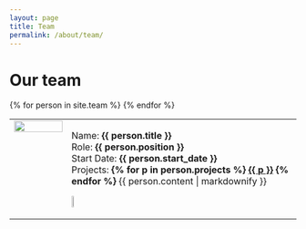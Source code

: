 ```yaml
---
layout: page
title: Team
permalink: /about/team/
---
```

# Our team
<table>
    {% for person in site.team %}
        <tr>
            <td width="20%" style="vertical-align: top;">
                <img src="{{ site.baseurl }}/{{ person.image }} " width="100%">
            </td>
            <td>
                <p>
                    Name: <b>{{ person.title }}</b><br>
                    Role: <b>{{ person.position }}</b><br>
                    Start Date: <b>{{ person.start_date }}</b><br>
                    Projects:
                        <b>{% for p in person.projects %}
                            <a href="{{ site.baseurl }}/projects/{{ p }}">{{ p }}</a>
                        {% endfor %}</b>
                    {{ person.content | markdownify }}
                </p>
                <p>
                    <a href="{{ person.linkedin }}">
                        <img src="{{ site.baseurl }}/assets/images/linkedin.png" width="5%"/>
                    </a>
                </p>                
            </td>
        </tr>
    {% endfor %}
</table>
